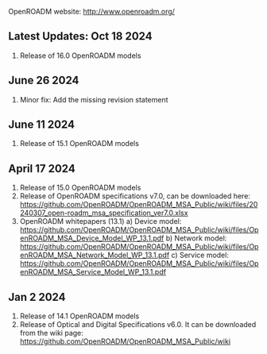 OpenROADM website: http://www.openroadm.org/
## Latest Updates: Oct 18 2024
1. Release of 16.0 OpenROADM models
## June 26 2024
1. Minor fix: Add the missing revision statement
## June 11 2024
1. Release of 15.1 OpenROADM models
## April 17 2024
1. Release of 15.0 OpenROADM models
2. Release of OpenROADM specifications v7.0, can be downloaded here: https://github.com/OpenROADM/OpenROADM_MSA_Public/wiki/files/20240307_open-roadm_msa_specification_ver7.0.xlsx
3. OpenROADM whitepapers (13.1)
   a) Device model: https://github.com/OpenROADM/OpenROADM_MSA_Public/wiki/files/OpenROADM_MSA_Device_Model_WP_13.1.pdf
   b) Network model: https://github.com/OpenROADM/OpenROADM_MSA_Public/wiki/files/OpenROADM_MSA_Network_Model_WP_13.1.pdf
   c) Service model: https://github.com/OpenROADM/OpenROADM_MSA_Public/wiki/files/OpenROADM_MSA_Service_Model_WP_13.1.pdf
## Jan 2 2024
1. Release of 14.1 OpenROADM models
2. Release of Optical and Digital Specifications v6.0. It can be downloaded from the wiki page: https://github.com/OpenROADM/OpenROADM_MSA_Public/wiki
